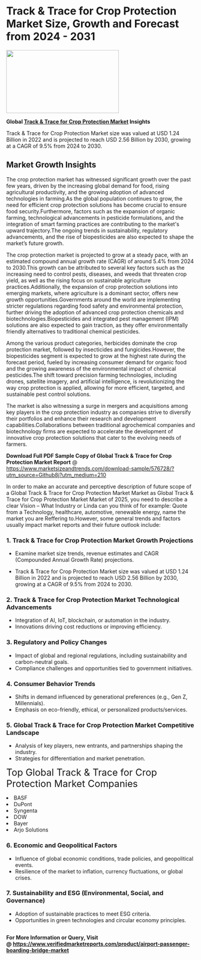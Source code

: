<H1>Track & Trace for Crop Protection Market Size, Growth and Forecast from 2024 - 2031</H1><img class="aligncenter size-medium wp-image-584254" src="https://thirdeyenews.in/wp-content/uploads/2024/09/Global-Market-Research-300x168.jpeg" alt="" width="300" height="168" /><p><strong>Global&nbsp;<a href="https://www.marketsizeandtrends.com/download-sample/576728/?utm_source=Github8j?utm_medium=210">Track & Trace for Crop Protection Market</a> Insights</strong></p><p>Track & Trace for Crop Protection Market size was valued at USD 1.24 Billion in 2022 and is projected to reach USD 2.56 Billion by 2030, growing at a CAGR of 9.5% from 2024 to 2030.</p><p><h2>Market Growth Insights</h2> <p>The crop protection market has witnessed significant growth over the past few years, driven by the increasing global demand for food, rising agricultural productivity, and the growing adoption of advanced technologies in farming.As the global population continues to grow, the need for efficient crop protection solutions has become crucial to ensure food security.Furthermore, factors such as the expansion of organic farming, technological advancements in pesticide formulations, and the integration of smart farming practices are contributing to the market's upward trajectory.The ongoing trends in sustainability, regulatory advancements, and the rise of biopesticides are also expected to shape the market’s future growth.</p> <p>The crop protection market is projected to grow at a steady pace, with an estimated compound annual growth rate (CAGR) of around 5.4% from 2024 to 2030.This growth can be attributed to several key factors such as the increasing need to control pests, diseases, and weeds that threaten crop yield, as well as the rising focus on sustainable agriculture practices.Additionally, the expansion of crop protection solutions into emerging markets, where agriculture is a dominant sector, offers new growth opportunities.Governments around the world are implementing stricter regulations regarding food safety and environmental protection, further driving the adoption of advanced crop protection chemicals and biotechnologies.Biopesticides and integrated pest management (IPM) solutions are also expected to gain traction, as they offer environmentally friendly alternatives to traditional chemical pesticides.</p> <p>Among the various product categories, herbicides dominate the crop protection market, followed by insecticides and fungicides.However, the biopesticides segment is expected to grow at the highest rate during the forecast period, fueled by increasing consumer demand for organic food and the growing awareness of the environmental impact of chemical pesticides.The shift toward precision farming technologies, including drones, satellite imagery, and artificial intelligence, is revolutionizing the way crop protection is applied, allowing for more efficient, targeted, and sustainable pest control solutions.</p> <p>The market is also witnessing a surge in mergers and acquisitions among key players in the crop protection industry as companies strive to diversify their portfolios and enhance their research and development capabilities.Collaborations between traditional agrochemical companies and biotechnology firms are expected to accelerate the development of innovative crop protection solutions that cater to the evolving needs of farmers.</p> <p><span class=""><strong>Download Full PDF Sample Copy of Global Track & Trace for Crop Protection Market Report</strong> @ <a href="https://www.marketsizeandtrends.com/download-sample/576728/?utm_source=Github8j?utm_medium=210" target="_blank">https://www.marketsizeandtrends.com/download-sample/576728/?utm_source=Github8j?utm_medium=210</a></span></p><p>In order to make an accurate and perceptive description of future scope of a Global&nbsp;Track & Trace for Crop Protection Market Market as Global&nbsp;Track & Trace for Crop Protection Market Market of 2025, you need to describe a clear Vision &ndash; What Industry or Linda can you think of for example: Quote from a Technology, healthcare, automotive, renewable energy, name the market you are Reffering to.However, some general trends and factors usually impact market reports and their future outlook include:</p><h3>1.&nbsp;<strong>Track & Trace for Crop Protection Market Growth Projections</strong></h3><ul><li>Examine market size trends, revenue estimates and CAGR (Compounded Annual Growth Rate) projections.</li><li><p>Track & Trace for Crop Protection Market size was valued at USD 1.24 Billion in 2022 and is projected to reach USD 2.56 Billion by 2030, growing at a CAGR of 9.5% from 2024 to 2030.</p></li></ul><h3>2.&nbsp;<strong>Track & Trace for Crop Protection Market Technological Advancements</strong></h3><ul><li>Integration of AI, IoT, blockchain, or automation in the industry.</li><li>Innovations driving cost reductions or improving efficiency.</li></ul><h3>3.&nbsp;<strong>Regulatory and Policy Changes</strong></h3><ul><li>Impact of global and regional regulations, including sustainability and carbon-neutral goals.</li><li>Compliance challenges and opportunities tied to government initiatives.</li></ul><h3>4.&nbsp;<strong>Consumer Behavior Trends</strong></h3><ul><li>Shifts in demand influenced by generational preferences (e.g., Gen Z, Millennials).</li><li>Emphasis on eco-friendly, ethical, or personalized products/services.</li></ul><h3>5.&nbsp;<strong>Global Track & Trace for Crop Protection Market Competitive Landscape</strong></h3><ul><li>Analysis of key players, new entrants, and partnerships shaping the industry.</li><li>Strategies for differentiation and market penetration.</li></ul><p data-pm-slice="1 1 []"><span style="color: inherit; font-family: inherit; font-size: 25px;">Top Global Track & Trace for Crop Protection Market Companies</span></p><div class="" data-test-id=""><p><li>BASF</li><li> DuPont</li><li> Syngenta</li><li> DOW</li><li> Bayer</li><li> Arjo Solutions</li></p></div><h3>6.&nbsp;<strong>Economic and Geopolitical Factors</strong></h3><ul><li>Influence of global economic conditions, trade policies, and geopolitical events.</li><li>Resilience of the market to inflation, currency fluctuations, or global crises.</li></ul><h3>7.&nbsp;<strong>Sustainability and ESG (Environmental, Social, and Governance)</strong></h3><ul><li>Adoption of sustainable practices to meet ESG criteria.</li><li>Opportunities in green technologies and circular economy principles.</li></ul><h2><strong style="font-size: 14px;">For More Information or Query, Visit @&nbsp;</strong><a style="background-color: #ffffff; font-size: 14px;" href="https://www.marketsizeandtrends.com/report/track-and-trace-for-crop-protection-market/" target="_blank">https://www.verifiedmarketreports.com/product/airport-passenger-boarding-bridge-market</a></h2>